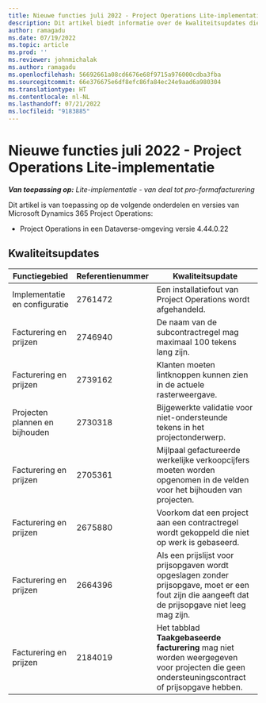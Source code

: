 ```yaml
---
title: Nieuwe functies juli 2022 - Project Operations Lite-implementatie
description: Dit artikel biedt informatie over de kwaliteitsupdates die beschikbaar zijn in de versie van de Microsoft Dynamics 365 Project Operations Lite-implementatie van juli 2022.
author: ramagadu
ms.date: 07/19/2022
ms.topic: article
ms.prod: ''
ms.reviewer: johnmichalak
ms.author: ramagadu
ms.openlocfilehash: 56692661a08cd6676e68f9715a976000cdba3fba
ms.sourcegitcommit: 66e376675e6df8efc86fa84ec24e9aad6a980304
ms.translationtype: HT
ms.contentlocale: nl-NL
ms.lasthandoff: 07/21/2022
ms.locfileid: "9183885"
---
```

# <a name="whats-new-july-2022---project-operations-lite-deployment"></a>Nieuwe functies juli 2022 - Project Operations Lite-implementatie

_**Van toepassing op:** Lite-implementatie - van deal tot pro-formafacturering_

Dit artikel is van toepassing op de volgende onderdelen en versies van Microsoft Dynamics 365 Project Operations:

- Project Operations in een Dataverse-omgeving versie 4.44.0.22

## <a name="quality-updates"></a>Kwaliteitsupdates

| Functiegebied | Referentienummer | Kwaliteitsupdate |
| --- | --- | --- |
| Implementatie en configuratie | 2761472 | Een installatiefout van Project Operations wordt afgehandeld. |
| Facturering en prijzen | 2746940 | De naam van de subcontractregel mag maximaal 100 tekens lang zijn. |
| Facturering en prijzen | 2739162 | Klanten moeten lintknoppen kunnen zien in de actuele rasterweergave. |
| Projecten plannen en bijhouden | 2730318 | Bijgewerkte validatie voor niet-ondersteunde tekens in het projectonderwerp. |
| Facturering en prijzen | 2705361 | Mijlpaal gefactureerde werkelijke verkoopcijfers moeten worden opgenomen in de velden voor het bijhouden van projecten. |
| Facturering en prijzen | 2675880 | Voorkom dat een project aan een contractregel wordt gekoppeld die niet op werk is gebaseerd. |
| Facturering en prijzen | 2664396 | Als een prijslijst voor prijsopgaven wordt opgeslagen zonder prijsopgave, moet er een fout zijn die aangeeft dat de prijsopgave niet leeg mag zijn. |
| Facturering en prijzen | 2184019 | Het tabblad **Taakgebaseerde facturering** mag niet worden weergegeven voor projecten die geen ondersteuningscontract of prijsopgave hebben. |
